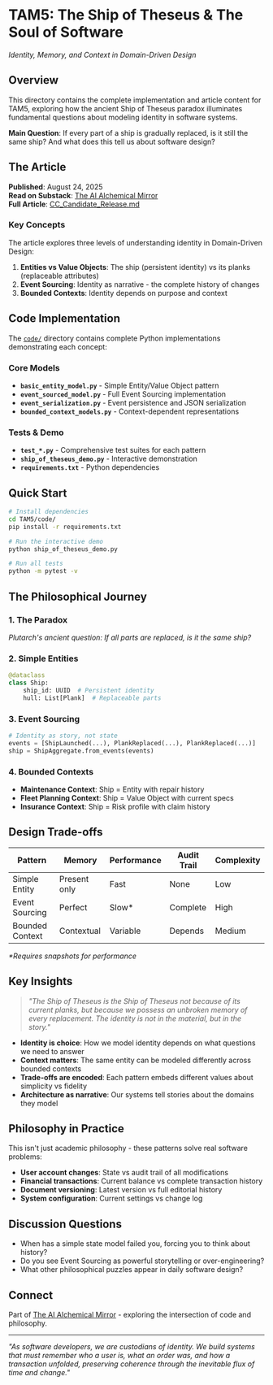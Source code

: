 # TAM5: The Ship of Theseus & The Soul of Software

*Identity, Memory, and Context in Domain-Driven Design*

## Overview

This directory contains the complete implementation and article content for TAM5, exploring how the ancient Ship of Theseus paradox illuminates fundamental questions about modeling identity in software systems.

**Main Question**: If every part of a ship is gradually replaced, is it still the same ship? And what does this tell us about software design?

## The Article

**Published**: August 24, 2025  
**Read on Substack**: [The AI Alchemical Mirror](https://antoninorau.substack.com/)  
**Full Article**: [CC_Candidate_Release.md](./CC_Candidate_Release.md)

### Key Concepts

The article explores three levels of understanding identity in Domain-Driven Design:

1. **Entities vs Value Objects**: The ship (persistent identity) vs its planks (replaceable attributes)
2. **Event Sourcing**: Identity as narrative - the complete history of changes
3. **Bounded Contexts**: Identity depends on purpose and context

## Code Implementation

The [`code/`](./code/) directory contains complete Python implementations demonstrating each concept:

### Core Models
- **`basic_entity_model.py`** - Simple Entity/Value Object pattern
- **`event_sourced_model.py`** - Full Event Sourcing implementation  
- **`event_serialization.py`** - Event persistence and JSON serialization
- **`bounded_context_models.py`** - Context-dependent representations

### Tests & Demo
- **`test_*.py`** - Comprehensive test suites for each pattern
- **`ship_of_theseus_demo.py`** - Interactive demonstration
- **`requirements.txt`** - Python dependencies

## Quick Start

```bash
# Install dependencies
cd TAM5/code/
pip install -r requirements.txt

# Run the interactive demo
python ship_of_theseus_demo.py

# Run all tests
python -m pytest -v
```

## The Philosophical Journey

### 1. The Paradox
*Plutarch's ancient question: If all parts are replaced, is it the same ship?*

### 2. Simple Entities
```python
@dataclass
class Ship:
    ship_id: UUID  # Persistent identity
    hull: List[Plank]  # Replaceable parts
```

### 3. Event Sourcing  
```python
# Identity as story, not state
events = [ShipLaunched(...), PlankReplaced(...), PlankReplaced(...)]
ship = ShipAggregate.from_events(events)
```

### 4. Bounded Contexts
- **Maintenance Context**: Ship = Entity with repair history
- **Fleet Planning Context**: Ship = Value Object with current specs
- **Insurance Context**: Ship = Risk profile with claim history

## Design Trade-offs

| Pattern | Memory | Performance | Audit Trail | Complexity |
|---------|--------|-------------|-------------|------------|
| Simple Entity | Present only | Fast | None | Low |
| Event Sourcing | Perfect | Slow* | Complete | High |
| Bounded Context | Contextual | Variable | Depends | Medium |

*\*Requires snapshots for performance*

## Key Insights

> *"The Ship of Theseus is the Ship of Theseus not because of its current planks, but because we possess an unbroken memory of every replacement. The identity is not in the material, but in the story."*

- **Identity is choice**: How we model identity depends on what questions we need to answer
- **Context matters**: The same entity can be modeled differently across bounded contexts  
- **Trade-offs are encoded**: Each pattern embeds different values about simplicity vs fidelity
- **Architecture as narrative**: Our systems tell stories about the domains they model

## Philosophy in Practice

This isn't just academic philosophy - these patterns solve real software problems:

- **User account changes**: State vs audit trail of all modifications
- **Financial transactions**: Current balance vs complete transaction history  
- **Document versioning**: Latest version vs full editorial history
- **System configuration**: Current settings vs change log

## Discussion Questions

- When has a simple state model failed you, forcing you to think about history?
- Do you see Event Sourcing as powerful storytelling or over-engineering?
- What other philosophical puzzles appear in daily software design?

## Connect

Part of [The AI Alchemical Mirror](https://antoninorau.substack.com/) - exploring the intersection of code and philosophy.

---

*"As software developers, we are custodians of identity. We build systems that must remember who a user is, what an order was, and how a transaction unfolded, preserving coherence through the inevitable flux of time and change."*